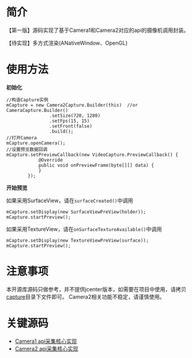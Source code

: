 # 简介
【第一版】源码实现了基于Camera1和Camera2对应的api的摄像机调用封装。

【待实现】多方式渲染(ANativeWindow、OpenGL)
# 使用方法
**初始化**
```
//构造Capture实例
mCapture = new Camera2Capture.Builder(this)  //or  CameraCapture.Builder() 
                .setSize(720, 1280)
                .setFps(15, 15)
                .setFront(false)
                .build();
//打开Camera
mCapture.openCamera();
//设置预览数据回调
mCapture.setPreviewCallback(new VideoCapture.PreviewCallback() {
            @Override
            public void onPreviewFrame(byte[][] data) {
            }
        });
```

**开始预览**

如果采用SurfaceView，请在```surfaceCreated()```中调用
```
mCapture.setDisplay(new SurfaceViewPreView(holder));
mCapture.startPreview();
```
如果采用TextureView，请在```onSurfaceTextureAvailable()```中调用
```
mCapture.setDisplay(new TextureViewPreView(surface));
mCapture.startPreview();
```

# 注意事项
本开源库源码只做参考，并不提供jcenter版本，如需要在项目中使用，请拷贝[capture](https://github.com/net168/AndroidVideo/tree/master/app/src/main/java/com/net168/capture)目录下文件即可。
Camera2相关功能不稳定，请谨慎使用。

# 关键源码
+ [Camera1 api采集核心实现](https://github.com/net168/AndroidVideo/blob/master/app/src/main/java/com/net168/capture/CameraCapture.java)
+ [Camera2 api采集核心实现](https://github.com/net168/AndroidVideo/blob/master/app/src/main/java/com/net168/capture/Camera2Capture.java)
